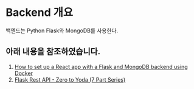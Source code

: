 # Backend 개요
백엔드는 Python Flask와 MongoDB를 사용한다.


 ## 아래 내용을 참조하였습니다.

  1. [How to set up a React app with a Flask and MongoDB backend using Docker][1]
  2. [Flask Rest API - Zero to Yoda (7 Part Series)][2]



[1]: https://medium.com/swlh/how-to-set-up-a-react-app-with-a-flask-and-mongodb-backend-using-docker-19b356180199
[2]: https://dev.to/paurakhsharma/flask-rest-api-part-0-setup-basic-crud-api-4650
